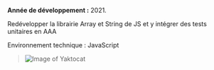 **Année de développement :** 2021.</br>

Redévelopper la librairie Array et String de JS et y intégrer des tests unitaires en AAA

Environnement technique : JavaScript

> ![Image of Yaktocat](https://user-images.githubusercontent.com/77897283/126205875-6f3a0a2a-6b2d-40d7-9a7e-87e0a2750911.png)
